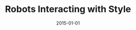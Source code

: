 ---
title: "Robots Interacting with Style"
collection: publications
permalink: /publication/2015-01-01-Robots-Interacting-with-Style
date: 2015-01-01
venue: 'In the proceedings of Proceedings of the Tenth Annual ACM/IEEE International Conference on Human-Robot Interaction Extended Abstracts'
citation: ' Wafa Johal, &quot;Robots Interacting with Style.&quot; In the proceedings of Proceedings of the Tenth Annual ACM/IEEE International Conference on Human-Robot Interaction Extended Abstracts, 2015.'
---